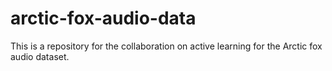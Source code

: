 # arctic-fox-audio-data
This is a repository for the collaboration on active learning for the Arctic fox audio dataset.
